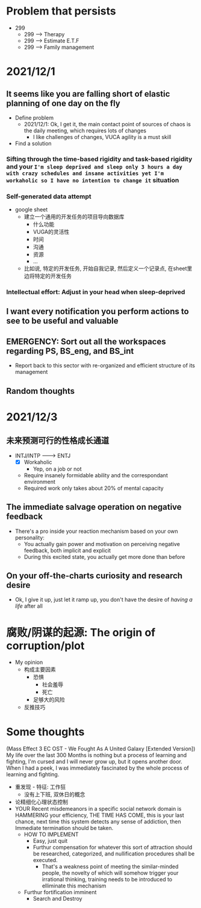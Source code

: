 # Problem that persists 
- 299
  - 299 --> Therapy
  - 299 --> Estimate E.T.F
  - 299 --> Family management


# 2021/12/1
## It seems like you are falling short of elastic planning of one day on the fly
- Define problem
  - 2021/12/1: Ok, I get it, the main contact point of sources of chaos is the daily meeting, which requires lots of changes
    - I like challenges of changes, VUCA agility is a must skill
- Find a solution

### Sifting through the time-based rigidity and task-based rigidity and your `I'm sleep deprived and sleep only 3 hours a day with crazy schedules and insane activities yet I'm workaholic so I have no intention to change it` situation

### Self-generated data attempt
- google sheet
  - 建立一个通用的开发任务的项目导向数据库
    - 什么功能
    - VUGA的灵活性
    - 时间
    - 沟通
    - 资源
    - ...
  - 比如说, 特定的开发任务, 开始自我记录, 然后定义一个记录点, 在sheet里边将特定的开发任务
### Intellectual effort: Adjust in your head when sleep-deprived

## I want every notification you perform actions to see to be useful and valuable

## EMERGENCY: Sort out all the workspaces regarding PS, BS_eng, and BS_int
- Report back to this sector with re-organized and efficient structure of its management


## Random thoughts


# 2021/12/3
## 未来预测可行的性格成长通道
- INTJ/INTP ---> ENTJ
  - [x] Workaholic
    - Yep, on a job or not
  - Require insanely formidable ability and the correspondant environment
  - Required work only takes about 20% of mental capacity

## The immediate salvage operation on negative feedback
- There's a pro inside your reaction mechanism based on your own personality:
  - You actually gain power and motivation on perceiving negative feedback, both implicit and explicit
  - During this excited state, you actually get more done than before

## On your off-the-charts curiosity and research desire
- Ok, I give it up, just let it ramp up, you don't have the desire of *having a life* after all

# 腐败/阴谋的起源: The origin of corruption/plot
- My opinion
  - 构成主要因素
    - 恐惧
      - 社会羞辱
      - 死亡
    - 足够大的风险
  - 反推技巧

# Some thoughts
(Mass Effect 3 EC OST - We Fought As A United Galaxy [Extended Version])
My life over the last 300 Months is nothing but a process of learning and fighting, I'm cursed and I will never grow up, but it opens another door. When I had a peek, I was immediately fascinated by the whole process of learning and fighting.
- 重发现 - 特征: 工作狂
  - 没有上下班, 双休日的概念
- 论精细化心理状态控制
- YOUR Recent misdemeanors in a specific social network domain is HAMMERING your efficiency, THE TIME HAS COME, this is your last chance, next time this system detects any sense of addiction, then Immediate termination should be taken. 
  - HOW TO IMPLEMENT
    - Easy, just quit
    - Furthur compensation for whatever this sort of attraction should be researched, categorized, and nullification procedures shall be executed.
      - That's a weakness point of meeting the similar-minded people, the novelty of which will somehow trigger your irrational thinking, training needs to be introduced to elliminate this mechanism  
  - Furthur fortification imminent
    - Search and Destroy